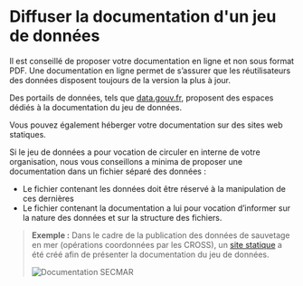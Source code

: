 # Diffuser la documentation d'un jeu de données

Il est conseillé de proposer votre documentation en ligne et non sous format PDF. Une documentation en ligne permet de s’assurer que les réutilisateurs des données disposent toujours de la version la plus à jour.&#x20;

Des portails de données, tels que [data.gouv.fr](https://www.data.gouv.fr/), proposent des espaces dédiés à la documentation du jeu de données.&#x20;

Vous pouvez également héberger votre documentation sur des sites web statiques.

&#x20;Si le jeu de données a pour vocation de circuler en interne de votre organisation, nous vous conseillons a minima de proposer une documentation dans un fichier séparé des données :&#x20;

* Le fichier contenant les données doit être réservé à la manipulation de ces dernières
* Le fichier contenant la documentation a lui pour vocation d’informer sur la nature des données et sur la structure des fichiers.

> **Exemple :** Dans le cadre de la publication des données de sauvetage en mer (opérations coordonnées par les CROSS), un [site statique](https://mtes-mct.github.io/secmar-documentation/) a été créé afin de présenter la documentation du jeu de données.
>
> &#x20;![Documentation SECMAR](https://guides.etalab.gouv.fr/assets/img/doc\_secmar.99fbde88.png)

